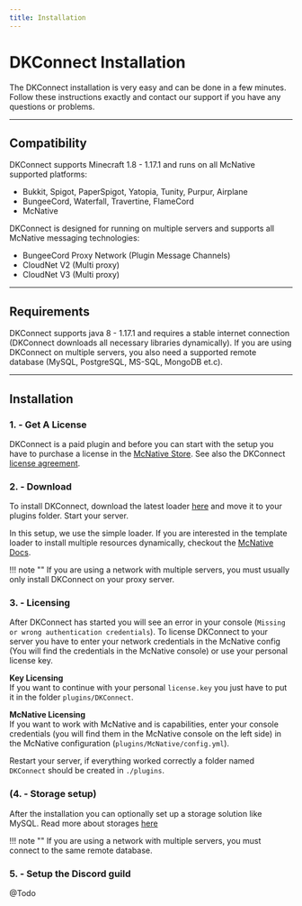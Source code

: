 ```yaml
---
title: Installation
---
```


# DKConnect Installation

The DKConnect installation is very easy and can be done in a few minutes. Follow these instructions 
exactly and contact our support if you have any questions or problems.

***

## **Compatibility**
DKConnect supports Minecraft 1.8 - 1.17.1 and runs on all McNative supported platforms:

 * Bukkit, Spigot, PaperSpigot, Yatopia, Tunity, Purpur, Airplane
 * BungeeCord, Waterfall, Travertine, FlameCord
 * McNative

DKConnect is designed for running on multiple servers and supports all McNative messaging technologies:

 * BungeeCord Proxy Network (Plugin Message Channels)
 * CloudNet V2 (Multi proxy)
 * CloudNet V3 (Multi proxy)

***

## **Requirements**

DKConnect supports java 8 - 1.17.1 and requires a stable internet connection (DKConnect downloads all necessary libraries dynamically). 
If you are using DKConnect on multiple servers, you also need a supported remote database (MySQL, PostgreSQL, MS-SQL, MongoDB et.c).

***

## **Installation**

### **1. - Get A License**
DKConnect is a paid plugin and before you can start with the setup you have to purchase a license in the [McNative Store](https://mcnative.org/plugins/pretronic/dkconnect). 
See also the DKConnect [license agreement](../license.md).

### **2. - Download**
To install DKConnect, download the latest loader [here](https://downloads.mcnative.org/id/1e6d4f31-e2e0-11eb-8ba0-0242ac180002) and
move it to your plugins folder. Start your server.

In this setup, we use the simple loader. If you are interested in the template loader to install multiple resources dynamically, 
checkout the [McNative Docs](https://docs.mcnative.org/).

!!! note ""
    If you are using a network with multiple servers, you must usually only install DKConnect on your proxy server.

### **3. - Licensing**
After DKConnect has started you will see an error in your console (`Missing or wrong authentication credentials`). 
To license DKConnect to your server you have to enter your network credentials in the McNative config (You will find the credentials in the McNative console) 
or use your personal license key.

**Key Licensing** <br />
If you want to continue with your personal `license.key` you just have to put it in the folder `plugins/DKConnect`.

**McNative Licensing** <br />
If you want to work with McNative and is capabilities, enter your console credentials (you will find them in the McNative console on the left side) in the McNative configuration (`plugins/McNative/config.yml`).


Restart your server, if everything worked correctly a folder named `DKConnect` should be created in `./plugins`.

### **(4. - Storage setup)**
After the installation you can optionally set up a storage solution like MySQL. Read more about storages [here](storage.md)

!!! note ""
    If you are using a network with multiple servers, you must connect to the same remote database.

### **5. - Setup the Discord guild**

@Todo

